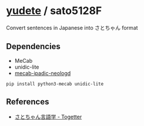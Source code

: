 # [yudete](https://github.com/yudete) / sato5128F
Convert sentences in Japanese into さとちゃん format

## Dependencies
* MeCab
* unidic-lite
* [mecab-ipadic-neologd](https://github.com/neologd/mecab-ipadic-neologd)
```
pip install python3-mecab unidic-lite
```

## References
* [さとちゃん言語学 - Togetter](https://togetter.com/li/1275761)
